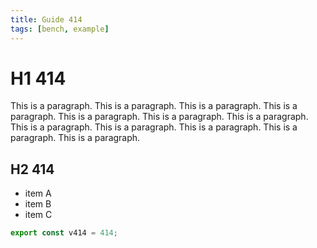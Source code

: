 ```yaml
---
title: Guide 414
tags: [bench, example]
---
```


# H1 414

This is a paragraph. This is a paragraph. This is a paragraph. This is a paragraph. This is a paragraph. This is a paragraph. This is a paragraph. This is a paragraph. This is a paragraph. This is a paragraph. This is a paragraph. This is a paragraph. 

## H2 414

- item A
- item B
- item C

```ts
export const v414 = 414;
```
